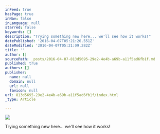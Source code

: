 ```yaml
---
inFeed: true
hasPage: true
inNav: false
inLanguage: null
starred: false
keywords: []
description: "Trying something new here... we'll see how it works!"
datePublished: '2016-04-07T05:21:20.551Z'
dateModified: '2016-04-07T05:21:09.282Z'
title: ''
author: []
sourcePath: _posts/2016-04-07-813d5695-29e2-4e4b-a69b-a11f5ad6fb1f.md
published: true
authors: []
publisher:
  name: null
  domain: null
  url: null
  favicon: null
url: 813d5695-29e2-4e4b-a69b-a11f5ad6fb1f/index.html
_type: Article

---
```

![](https://the-grid-user-content.s3-us-west-2.amazonaws.com/ee31736d-6f5c-44aa-b855-50b89e099594.jpg)

Trying something new here... we'll see how it works!